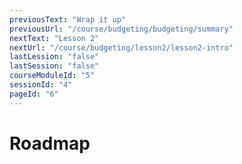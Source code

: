 ```yaml
---
previousText: "Wrap it up"
previousUrl: "/course/budgeting/budgeting/summary"
nextText: "Lesson 2"
nextUrl: "/course/budgeting/lesson2/lesson2-intro"
lastLession: "false"
lastSession: "false"
courseModuleId: "5"
sessionId: "4"
pageId: "6"
---
```



# Roadmap